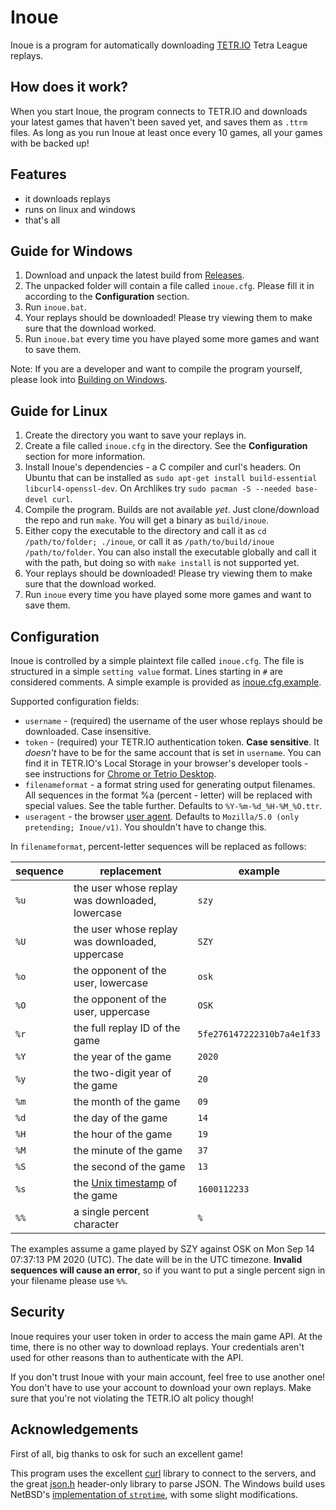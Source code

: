 # Inoue

Inoue is a program for automatically downloading [TETR.IO](https://tetr.io) Tetra League replays.

## How does it work?

When you start Inoue, the program connects to TETR.IO and downloads your latest games that haven't been saved yet, and saves them as `.ttrm` files.
As long as you run Inoue at least once every 10 games, all your games with be backed up!

## Features

- it downloads replays
- runs on linux and windows
- that's all

## Guide for Windows

1. Download and unpack the latest build from [Releases](https://github.com/szymonszl/inoue/releases).
2. The unpacked folder will contain a file called `inoue.cfg`. Please fill it in according to the **Configuration** section.
3. Run `inoue.bat`.
4. Your replays should be downloaded! Please try viewing them to make sure that the download worked.
5. Run `inoue.bat` every time you have played some more games and want to save them.

Note: If you are a developer and want to compile the program yourself, please look into [Building on Windows](building_on_windows.md).

## Guide for Linux

1. Create the directory you want to save your replays in.
2. Create a file called `inoue.cfg` in the directory. See the **Configuration** section for more information.
3. Install Inoue's dependencies - a C compiler and curl's headers. On Ubuntu that can be installed as `sudo apt-get install build-essential libcurl4-openssl-dev`. On Archlikes try `sudo pacman -S --needed base-devel curl`.
4. Compile the program. Builds are not available *yet*. Just clone/download the repo and run `make`. You will get a binary as `build/inoue`.
5. Either copy the executable to the directory and call it as `cd /path/to/folder; ./inoue`, or call it as `/path/to/build/inoue /path/to/folder`. You can also install the executable globally and call it with the path, but doing so with `make install` is not supported yet.
6. Your replays should be downloaded! Please try viewing them to make sure that the download worked.
7. Run `inoue` every time you have played some more games and want to save them.

## Configuration

Inoue is controlled by a simple plaintext file called `inoue.cfg`. The file is structured in a simple `setting value` format.
Lines starting in `#` are considered comments. A simple example is provided as [inoue.cfg.example](inoue.cfg.example).

Supported configuration fields:
- `username` - (required) the username of the user whose replays should be downloaded. Case insensitive.
- `token` - (required) your TETR.IO authentication token. **Case sensitive**. It *doesn't* have to be for the same account that is set in `username`. You can find it in TETR.IO's Local Storage in your browser's developer tools - see instructions for [Chrome or Tetrio Desktop](https://i.szymszl.xyz/1d72e5dd42.png).
- `filenameformat` - a format string used for generating output filenames. All sequences in the format %a (percent - letter) will be replaced with special values. See the table further. Defaults to `%Y-%m-%d_%H-%M_%O.ttr`.
- `useragent` - the browser [user agent](https://en.wikipedia.org/wiki/User_agent). Defaults to `Mozilla/5.0 (only pretending; Inoue/v1)`. You shouldn't have to change this.

In `filenameformat`, percent-letter sequences will be replaced as follows:

| sequence | replacement                                                               | example                    |
|----------|---------------------------------------------------------------------------|----------------------------|
| `%u`     | the user whose replay was downloaded, lowercase                           | `szy`                      |
| `%U`     | the user whose replay was downloaded, uppercase                           | `SZY`                      |
| `%o`     | the opponent of the user, lowercase                                       | `osk`                      |
| `%O`     | the opponent of the user, uppercase                                       | `OSK`                      |
| `%r`     | the full replay ID of the game                                            | `5fe276147222310b7a4e1f33` |
| `%Y`     | the year of the game                                                      | `2020`                     |
| `%y`     | the two-digit year of the game                                            | `20`                       |
| `%m`     | the month of the game                                                     | `09`                       |
| `%d`     | the day of the game                                                       | `14`                       |
| `%H`     | the hour of the game                                                      | `19`                       |
| `%M`     | the minute of the game                                                    | `37`                       |
| `%S`     | the second of the game                                                    | `13`                       |
| `%s`     | the [Unix timestamp](https://en.wikipedia.org/wiki/Unix_time) of the game | `1600112233`               |
| `%%`     | a single percent character                                                | `%`                        |

The examples assume a game played by SZY against OSK on Mon Sep 14 07:37:13 PM 2020 (UTC). The date will be in the UTC timezone.
**Invalid sequences will cause an error**, so if you want to put a single percent sign in your filename please use `%%`.

## Security

Inoue requires your user token in order to access the main game API. At the time, there is no other way to download replays. Your credentials aren't used for other reasons than to authenticate with the API.

If you don't trust Inoue with your main account, feel free to use another one! You don't have to use your account to download your own replays. Make sure that you're not violating the TETR.IO alt policy though!

## Acknowledgements

First of all, big thanks to osk for such an excellent game!

This program uses the excellent [curl](https://curl.se/) library to connect to the servers, and the great [json.h](https://github.com/sheredom/json.h) header-only library to parse JSON.
The Windows build uses NetBSD's [implementation of `strptime`](http://cvsweb.netbsd.org/bsdweb.cgi/src/lib/libc/time/strptime.c?rev=1.63&content-type=text/x-cvsweb-markup), with some slight modifications.
